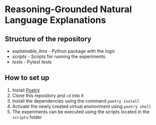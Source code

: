 # Reasoning-Grounded Natural Language Explanations

## Structure of the repository

* *explainable_llms* - Python package with the logic
* *scripts* - Scripts for running the experiments
* *tests* - Pytest tests

## How to set up

1. Install [Poetry](https://python-poetry.org/)
2. Clone this repository and `cd` into it
3. Install the dependencies using the command `poetry install`
4. Activate the newly created virtual environment using `poetry shell`
5. The experiments can be executed using the scripts located in the `scripts` folder
